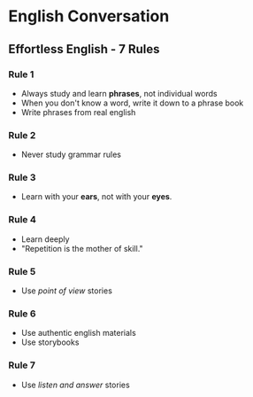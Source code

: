 # English Conversation

## Effortless English - 7 Rules

### Rule 1

- Always study and learn **phrases**, not individual words
- When you don't know a word, write it down to a phrase book
- Write phrases from real english

### Rule 2

- Never study grammar rules

### Rule 3

- Learn with your **ears**, not with your **eyes**.

### Rule 4

- Learn deeply
- "Repetition is the mother of skill."

### Rule 5

- Use *point of view* stories

### Rule 6

- Use authentic english materials
- Use storybooks

### Rule 7

- Use *listen and answer* stories